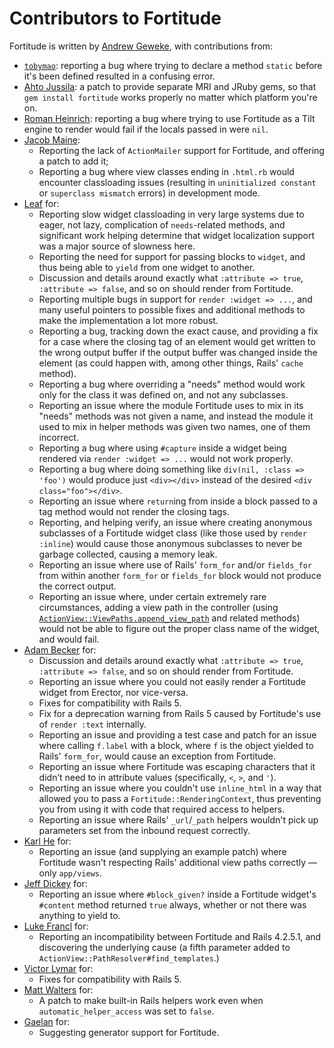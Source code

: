 # Contributors to Fortitude

Fortitude is written by [Andrew Geweke](https://github.com/ageweke), with contributions from:

* [`tobymao`](https://github.com/tobymao): reporting a bug where trying to declare a method `static` before it's been
  defined resulted in a confusing error.
* [Ahto Jussila](https://github.com/ahto): a patch to provide separate MRI and JRuby gems, so that
  `gem install fortitude` works properly no matter which platform you're on.
* [Roman Heinrich](https://github.com/mindreframer): reporting a bug where trying to use Fortitude as a Tilt
  engine to render would fail if the locals passed in were `nil`.
* [Jacob Maine](https://github.com/mainej):
  * Reporting the lack of `ActionMailer` support for Fortitude, and offering a patch to add it;
  * Reporting a bug where view classes ending in `.html.rb` would encounter classloading issues
    (resulting in `uninitialized constant` or `superclass mismatch` errors) in development mode.
* [Leaf](https://github.com/leafo) for:
  * Reporting slow widget classloading in very large systems due to eager, not lazy, complication of `needs`-related
    methods, and significant work helping determine that widget localization support was a major source of slowness
    here.
  * Reporting the need for support for passing blocks to `widget`, and thus being able to `yield` from one widget
    to another.
  * Discussion and details around exactly what `:attribute => true`, `:attribute => false`, and so on should render
    from Fortitude.
  * Reporting multiple bugs in support for `render :widget => ...`, and many useful pointers to possible fixes and
    additional methods to make the implementation a lot more robust.
  * Reporting a bug, tracking down the exact cause, and providing a fix for a case where the closing tag of an element
    would get written to the wrong output buffer if the output buffer was changed inside the element (as could happen
    with, among other things, Rails' `cache` method).
  * Reporting a bug where overriding a "needs" method would work only for the class it was defined on, and not any
    subclasses.
  * Reporting an issue where the module Fortitude uses to mix in its "needs" methods was not given a name, and instead
    the module it used to mix in helper methods was given two names, one of them incorrect.
  * Reporting a bug where using `#capture` inside a widget being rendered via `render :widget => ...` would not work
    properly.
  * Reporting a bug where doing something like `div(nil, :class => 'foo')` would produce just `<div></div>` instead of
    the desired `<div class="foo"></div>`.
  * Reporting an issue where `return`ing from inside a block passed to a tag method would not render the closing tags.
  * Reporting, and helping verify, an issue where creating anonymous subclasses of a Fortitude widget class (like
    those used by `render :inline`) would cause those anonymous subclasses to never be garbage collected, causing
    a memory leak.
  * Reporting an issue where use of Rails' `form_for` and/or `fields_for` from within another `form_for` or
    `fields_for` block would not produce the correct output.
  * Reporting an issue where, under certain extremely rare circumstances, adding a view path in the controller (using
    [`ActionView::ViewPaths.append_view_path`](http://api.rubyonrails.org/classes/ActionView/ViewPaths/ClassMethods.html#method-i-prepend_view_path)
    and related methods) would not be able to figure out the proper class name of the widget, and would fail.
* [Adam Becker](https://github.com/ajb) for:
  * Discussion and details around exactly what `:attribute => true`, `:attribute => false`, and so on should render
    from Fortitude.
  * Reporting an issue where you could not easily render a Fortitude widget from Erector, nor vice-versa.
  * Fixes for compatibility with Rails 5.
  * Fix for a deprecation warning from Rails 5 caused by Fortitude's use of `render :text` internally.
  * Reporting an issue and providing a test case and patch for an issue where calling `f.label` with a block, where
    `f` is the object yielded to Rails' `form_for`, would cause an exception from Fortitude.
  * Reporting an issue where Fortitude was escaping characters that it didn’t need to in attribute values
    (specifically, `<`, `>`, and `'`).
  * Reporting an issue where you couldn't use `inline_html` in a way that allowed you to pass a
    `Fortitude::RenderingContext`, thus preventing you from using it with code that required access to helpers.
  * Reporting an issue where Rails' `_url`/`_path` helpers wouldn't pick up parameters set from the inbound request
    correctly.
* [Karl He](https://github.com/karlhe) for:
  * Reporting an issue (and supplying an example patch) where Fortitude wasn't respecting Rails' additional view
    paths correctly &mdash; only `app/views`.
* [Jeff Dickey](https://github.com/jdickey) for:
  * Reporting an issue where `#block_given?` inside a Fortitude widget's `#content` method returned `true` always,
    whether or not there was anything to yield to.
* [Luke Francl](https://github.com/look) for:
  * Reporting an incompatibility between Fortitude and Rails 4.2.5.1, and discovering the underlying cause (a fifth
    parameter added to `ActionView::PathResolver#find_templates`.)
* [Victor Lymar](https://github.com/vlymar) for:
  * Fixes for compatibility with Rails 5.
* [Matt Walters](https://github.com/mattwalters) for:
  * A patch to make built-in Rails helpers work even when `automatic_helper_access` was set to `false`.
* [Gaelan](https://github.com/Gaelan) for:
  * Suggesting generator support for Fortitude.
